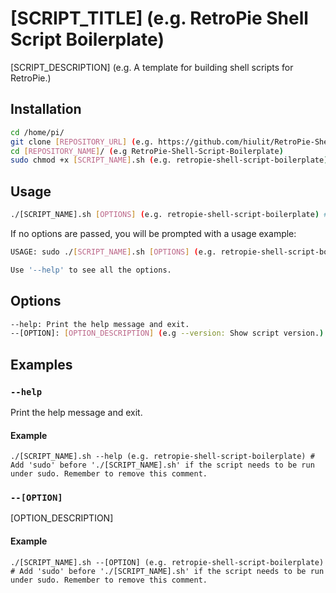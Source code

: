 # [SCRIPT_TITLE] (e.g. RetroPie Shell Script Boilerplate)

[SCRIPT_DESCRIPTION] (e.g. A template for building shell scripts for RetroPie.)

## Installation

```bash
cd /home/pi/
git clone [REPOSITORY_URL] (e.g. https://github.com/hiulit/RetroPie-Shell-Script-Boilerplate)
cd [REPOSITORY_NAME]/ (e.g RetroPie-Shell-Script-Boilerplate)
sudo chmod +x [SCRIPT_NAME].sh (e.g. retropie-shell-script-boilerplate)
```

## Usage

```bash
./[SCRIPT_NAME].sh [OPTIONS] (e.g. retropie-shell-script-boilerplate) # Add 'sudo' before './[SCRIPT_NAME].sh' if the script needs to be run under sudo. Don't change [OPTIONS]! Remember to remove this comment.
```
If no options are passed, you will be prompted with a usage example:

```bash
USAGE: sudo ./[SCRIPT_NAME].sh [OPTIONS] (e.g. retropie-shell-script-boilerplate) # Don't change [OPTIONS]! Remember to remove this comment.

Use '--help' to see all the options.
```

## Options

```bash
--help: Print the help message and exit.
--[OPTION]: [OPTION_DESCRIPTION] (e.g --version: Show script version.)
```

## Examples

### `--help`

Print the help message and exit.

#### Example

`./[SCRIPT_NAME].sh --help (e.g. retropie-shell-script-boilerplate) # Add 'sudo' before './[SCRIPT_NAME].sh' if the script needs to be run under sudo. Remember to remove this comment.`

### `--[OPTION]`

[OPTION_DESCRIPTION]

#### Example

`./[SCRIPT_NAME].sh --[OPTION] (e.g. retropie-shell-script-boilerplate) # Add 'sudo' before './[SCRIPT_NAME].sh' if the script needs to be run under sudo. Remember to remove this comment.`

